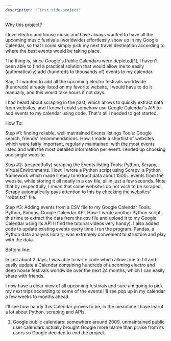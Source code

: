```yaml
---
description: "First side-project"
---
```


Why this project?

I love electro and house music and have always wanted to have all the upcoming music festivals (worldwide) effortlessly show up in my Google Calendar, so that I could simply pick my next travel destination according to where the best events would be taking place.

The thing is, since Google's Public Calendars were depleted[1], I haven't been able to find a practical solution that would allow me to easily (automatically) add (hundreds to thousands of) events to my calendar.

Say, if I wanted to add all the upcoming electro festivals worldwide (hundreds) already listed on my favorite website, I would have to do it manually, and this would take hours if not days.

I had heard about scraping in the past, which allows to quickly extract data from websites, and I knew I could somehow use Google Calendar's API to add events to my calendar using code. That's all I needed to get started.


How To: 

Step #1: finding reliable, well maintained Events listings
Tools: Google search, friends' recommendations.
How: I made a shortlist of websites which were fairly important, regularly maintained, with the most events listed and with the most detailed information per event. I ended up choosing one single website.

Step #2: (respectfully) scraping the Events listing
Tools: Python, Scrapy, Virtual Environments.
How: I wrote a Python script using Scrapy, a Python framework which made it easy to extract data about 1500+ events from the website, while storing it all neatly in a csv file, all in just a few seconds. 
Note that by respectfully, I mean that some websites do not wish to be scraped, Scrapy automatically pays attention to this by checking the websites' "robot.txt" file.

Step #3: Adding events from a CSV file to my Google Calendar
Tools: Python, Pandas, Google Calendar API.
How: I wrote another Python script, this time to extract the data from the csv file and upload it to my Google Calendar using its API (I find the tutorial videos very handy). I also added code to update existing events every time I run the program. Pandas, a Python data analysis library, was extremely convenient to structure and play with the data.


Bottom line: 

In just about 2 days, I was able to write code which allows me to fill and easily update a Calendar containing hundreds of upcoming electro and deep house festivals worldwide over the next 24 months, which I can easily share with friends.

I now have a clear view of all upcoming festivals and sure am going to pick my next trips according to some of the events I'll see pop up in my calendar a few weeks to months ahead.

I'll see how handy this Calendar proves to be, in the meantime I have learnt a lot about Python, scraping and APIs.



1. Google public calendars: somewhere around 2009, unmaintained public user calendars actually brought Google more blame than praise from its users so Google decided to end the project.
